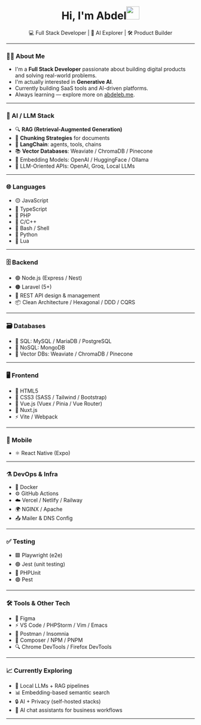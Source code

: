 <h1 align="center">Hi, I'm Abdel<img src="https://media.giphy.com/media/hvRJCLFzcasrR4ia7z/giphy.gif" width="35" /></h1>

<p align="center">
  💻 Full Stack Developer | 🧠 AI Explorer | 🛠️ Product Builder  
</p>

---

### 🧑‍💻 About Me

- I'm a **Full Stack Developer** passionate about building digital products and solving real-world problems.
- I'm actually interested in **Generative AI**.
- Currently building SaaS tools and AI-driven platforms.
- Always learning — explore more on [abdeleb.me](https://abdeleb.me/).

---

### 🧠 AI / LLM Stack

- 🔍 **RAG (Retrieval-Augmented Generation)**
- 🧩 **Chunking Strategies** for documents
- 🔗 **LangChain**: agents, tools, chains
- 📚 **Vector Databases**: Weaviate / ChromaDB / Pinecone
- 🧠 Embedding Models: OpenAI / HuggingFace / Ollama
- 💬 LLM-Oriented APIs: OpenAI, Groq, Local LLMs

---

### 🌐 Languages

- 🟡 JavaScript
- 💠 TypeScript
- 🔵 PHP
- 📘 C/C++
- 🧾 Bash / Shell
- 🐍 Python
- 🔵 Lua

---

### 🗄️ Backend

- 🟢 Node.js (Express / Nest)
- 🟠 Laravel (5+)
- 🔄 REST API design & management
- 📦 Clean Architecture / Hexagonal / DDD / CQRS 

---

### 🗃️ Databases

- 💾 SQL: MySQL / MariaDB / PostgreSQL
- 🔀 NoSQL: MongoDB
- 🧠 Vector DBs: Weaviate / ChromaDB / Pinecone

---

### 🖥️ Frontend

- 📙 HTML5
- 🎨 CSS3 (SASS / Tailwind / Bootstrap)
- 📗 Vue.js (Vuex / Pinia / Vue Router)
- 📗 Nuxt.js
- ⚡ Vite / Webpack

---

### 📱 Mobile

- ⚛️ React Native (Expo)

---

### ⚗️ DevOps & Infra

- 🐳 Docker
- ⚙️ GitHub Actions
- ☁️ Vercel / Netlify / Railway
- 🌍 NGINX / Apache
- 📤 Mailer & DNS Config

---

### ✅ Testing

- 🟩 Playwright (e2e)
- 🟢 Jest (unit testing)
- 🔵 PHPUnit
- 🟣 Pest

---

### 🛠️ Tools & Other Tech

- 🧠 Figma
- ⚡ VS Code / PHPStorm / Vim / Emacs
- 📂 Postman / Insomnia
- 🧩 Composer / NPM / PNPM
- 🔍 Chrome DevTools / Firefox DevTools

---

### 📈 Currently Exploring

- 🧠 Local LLMs + RAG pipelines
- 📊 Embedding-based semantic search
- 🔒 AI + Privacy (self-hosted stacks)
- 🤖 AI chat assistants for business workflows

---
